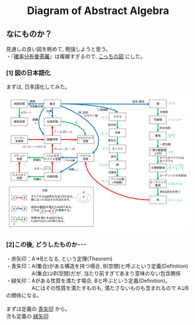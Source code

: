 <html lang="ja">
    <head>
        <meta charset="utf-8" />
    </head>
    <body>
<h1><center>Diagram of Abstract Algebra</center></h1>
<h2>なにものか？</h2>
<p>
見通しの良い図を眺めて, 勉強しようと思う。<br>
・『<a href="https://www.math.wm.edu/~leemis/chart/UDR/UDR.html">確率分布曼荼羅</a>』は複雑すぎるので, <a href="https://www.reddit.com/r/math/comments/99y547/my_digram_of_abstract_algebra_and_other_stuff/?tl=es-es#lightbox">こっちの図</a> にした。 
</p>
<h3>[1] 図の日本語化</h3>
<p>
まずは, 日本語化してみた。
</p>
<center><img src="images/diagram.svg"></center>

<h3>[2]この後, どうしたものか･･･</h3>
<p>
・赤矢印：A⇒Bとなる, という定理(Theorem)<br>
・青矢印：A(集合)がある構造を持つ場合, B(空間)と呼ぶという定義(Definition)<br>
　　　　　A(集合)⊇B(空間)だが, 当たり前すぎてあまり意味のない包含関係<br>
・緑矢印：Aがある性質を満たす場合, Bと呼ぶという定義(Definition)。<br>
　　　　　Aにはその性質を満たすものも, 満たさないものも含まれるので A⊇Bの関係になる。<br>
<br>
まずは定義の <a href="https://boyoyon.github.io/Diagram_of_Abstract_Algebra/blue_arrows.html">青矢印</a> から。<br>
次も定義の <a href="https://boyoyon.github.io/Diagram_of_Abstract_Algebra/green_arrows.html">緑矢印</a><br>
</p>
    </body>
</html>
